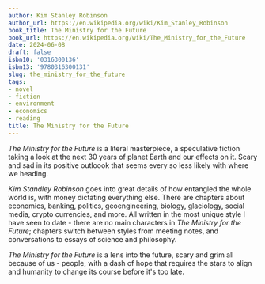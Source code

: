 ```yaml
---
author: Kim Stanley Robinson
author_url: https://en.wikipedia.org/wiki/Kim_Stanley_Robinson
book_title: The Ministry for the Future
book_url: https://en.wikipedia.org/wiki/The_Ministry_for_the_Future
date: 2024-06-08
draft: false
isbn10: '0316300136'
isbn13: '9780316300131'
slug: the_ministry_for_the_future
tags:
- novel
- fiction
- environment
- economics
- reading
title: The Ministry for the Future
---
```


_The Ministry for the Future_ is a literal masterpiece, a speculative fiction taking a look at the next 30 years of planet Earth and our effects on it. Scary and sad in its positive outloook that seems every so less likely with where we heading.

_Kim Standley Robinson_ goes into great details of how entangled the whole world is, with money dictating everything else. There are chapters about economics, banking, politics, geoengineering, biology, glaciology, social media, crypto currencies, and more. All written in the most unique style I have seen to date - there are no main characters in _The Ministry for the Future_; chapters switch between styles from meeting notes, and conversations to essays of science and philosophy.

_The Ministry for the Future_ is a lens into the future, scary and grim all because of us - people, with a dash of hope that requires the stars to align and humanity to change its course before it's too late.


